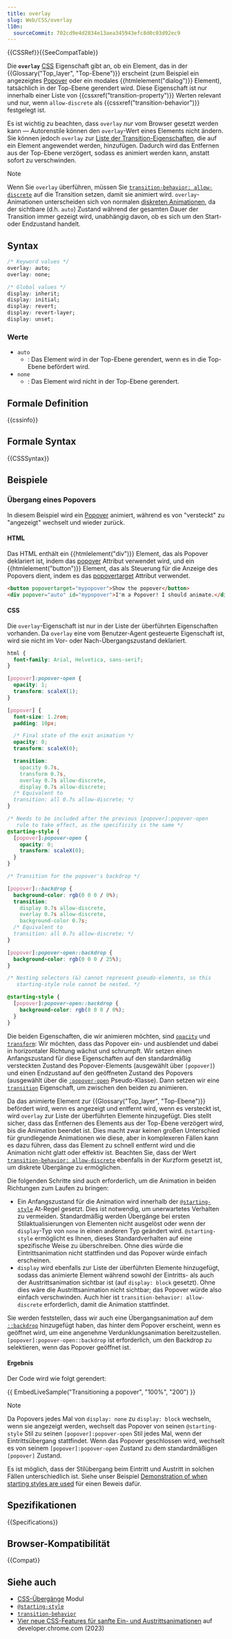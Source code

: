 ```yaml
---
title: overlay
slug: Web/CSS/overlay
l10n:
  sourceCommit: 702cd9e4d2834e13aea345943efc8d0c03d92ec9
---
```


{{CSSRef}}{{SeeCompatTable}}

Die **`overlay`** [CSS](/de/docs/Web/CSS) Eigenschaft gibt an, ob ein Element, das in der {{Glossary("Top_layer", "Top-Ebene")}} erscheint (zum Beispiel ein angezeigtes [Popover](/de/docs/Web/API/Popover_API) oder ein modales {{htmlelement("dialog")}} Element), tatsächlich in der Top-Ebene gerendert wird. Diese Eigenschaft ist nur innerhalb einer Liste von {{cssxref("transition-property")}} Werten relevant und nur, wenn `allow-discrete` als {{cssxref("transition-behavior")}} festgelegt ist.

Es ist wichtig zu beachten, dass `overlay` _nur_ vom Browser gesetzt werden kann — Autorenstile können den `overlay`-Wert eines Elements nicht ändern. Sie können jedoch `overlay` zur [Liste der Transition-Eigenschaften](/de/docs/Web/CSS/transition-property), die auf ein Element angewendet werden, hinzufügen. Dadurch wird das Entfernen aus der Top-Ebene verzögert, sodass es animiert werden kann, anstatt sofort zu verschwinden.

> [!NOTE]
> Wenn Sie `overlay` überführen, müssen Sie [`transition-behavior: allow-discrete`](/de/docs/Web/CSS/transition-behavior) auf die Transition setzen, damit sie animiert wird. `overlay`-Animationen unterscheiden sich von normalen [diskreten Animationen](/de/docs/Web/CSS/CSS_animated_properties#discrete), da der sichtbare (d.h. `auto`) Zustand während der gesamten Dauer der Transition immer gezeigt wird, unabhängig davon, ob es sich um den Start- oder Endzustand handelt.

## Syntax

```css
/* Keyword values */
overlay: auto;
overlay: none;

/* Global values */
display: inherit;
display: initial;
display: revert;
display: revert-layer;
display: unset;
```

### Werte

- `auto`
  - : Das Element wird in der Top-Ebene gerendert, wenn es in die Top-Ebene befördert wird.
- `none`
  - : Das Element wird nicht in der Top-Ebene gerendert.

## Formale Definition

{{cssinfo}}

## Formale Syntax

{{CSSSyntax}}

## Beispiele

### Übergang eines Popovers

In diesem Beispiel wird ein [Popover](/de/docs/Web/API/Popover_API) animiert, während es von "versteckt" zu "angezeigt" wechselt und wieder zurück.

#### HTML

Das HTML enthält ein {{htmlelement("div")}} Element, das als Popover deklariert ist, indem das [popover](/de/docs/Web/HTML/Global_attributes/popover) Attribut verwendet wird, und ein {{htmlelement("button")}} Element, das als Steuerung für die Anzeige des Popovers dient, indem es das [popovertarget](/de/docs/Web/HTML/Element/button#popovertarget) Attribut verwendet.

```html
<button popovertarget="mypopover">Show the popover</button>
<div popover="auto" id="mypopover">I'm a Popover! I should animate.</div>
```

#### CSS

Die `overlay`-Eigenschaft ist nur in der Liste der überführten Eigenschaften vorhanden. Da `overlay` eine vom Benutzer-Agent gesteuerte Eigenschaft ist, wird sie nicht im Vor- oder Nach-Übergangszustand deklariert.

```css
html {
  font-family: Arial, Helvetica, sans-serif;
}

[popover]:popover-open {
  opacity: 1;
  transform: scaleX(1);
}

[popover] {
  font-size: 1.2rem;
  padding: 10px;

  /* Final state of the exit animation */
  opacity: 0;
  transform: scaleX(0);

  transition:
    opacity 0.7s,
    transform 0.7s,
    overlay 0.7s allow-discrete,
    display 0.7s allow-discrete;
  /* Equivalent to
  transition: all 0.7s allow-discrete; */
}

/* Needs to be included after the previous [popover]:popover-open
   rule to take effect, as the specificity is the same */
@starting-style {
  [popover]:popover-open {
    opacity: 0;
    transform: scaleX(0);
  }
}

/* Transition for the popover's backdrop */

[popover]::backdrop {
  background-color: rgb(0 0 0 / 0%);
  transition:
    display 0.7s allow-discrete,
    overlay 0.7s allow-discrete,
    background-color 0.7s;
  /* Equivalent to
  transition: all 0.7s allow-discrete; */
}

[popover]:popover-open::backdrop {
  background-color: rgb(0 0 0 / 25%);
}

/* Nesting selectors (&) cannot represent pseudo-elements, so this 
   starting-style rule cannot be nested. */

@starting-style {
  [popover]:popover-open::backdrop {
    background-color: rgb(0 0 0 / 0%);
  }
}
```

Die beiden Eigenschaften, die wir animieren möchten, sind [`opacity`](/de/docs/Web/CSS/opacity) und [`transform`](/de/docs/Web/CSS/transform): Wir möchten, dass das Popover ein- und ausblendet und dabei in horizontaler Richtung wächst und schrumpft. Wir setzen einen Anfangszustand für diese Eigenschaften auf den standardmäßig versteckten Zustand des Popover-Elements (ausgewählt über `[popover]`) und einen Endzustand auf den geöffneten Zustand des Popovers (ausgewählt über die [`:popover-open`](/de/docs/Web/CSS/:popover-open) Pseudo-Klasse). Dann setzen wir eine [`transition`](/de/docs/Web/CSS/transition) Eigenschaft, um zwischen den beiden zu animieren.

Da das animierte Element zur {{Glossary("Top_layer", "Top-Ebene")}} befördert wird, wenn es angezeigt und entfernt wird, wenn es versteckt ist, wird `overlay` zur Liste der überführten Elemente hinzugefügt. Dies stellt sicher, dass das Entfernen des Elements aus der Top-Ebene verzögert wird, bis die Animation beendet ist. Dies macht zwar keinen großen Unterschied für grundlegende Animationen wie diese, aber in komplexeren Fällen kann es dazu führen, dass das Element zu schnell entfernt wird und die Animation nicht glatt oder effektiv ist. Beachten Sie, dass der Wert [`transition-behavior: allow-discrete`](/de/docs/Web/CSS/transition-behavior) ebenfalls in der Kurzform gesetzt ist, um diskrete Übergänge zu ermöglichen.

Die folgenden Schritte sind auch erforderlich, um die Animation in beiden Richtungen zum Laufen zu bringen:

- Ein Anfangszustand für die Animation wird innerhalb der [`@starting-style`](/de/docs/Web/CSS/@starting-style) At-Regel gesetzt. Dies ist notwendig, um unerwartetes Verhalten zu vermeiden. Standardmäßig werden Übergänge bei ersten Stilaktualisierungen von Elementen nicht ausgelöst oder wenn der `display`-Typ von `none` in einen anderen Typ geändert wird. `@starting-style` ermöglicht es Ihnen, dieses Standardverhalten auf eine spezifische Weise zu überschreiben. Ohne dies würde die Eintrittsanimation nicht stattfinden und das Popover würde einfach erscheinen.
- `display` wird ebenfalls zur Liste der überführten Elemente hinzugefügt, sodass das animierte Element während sowohl der Eintritts- als auch der Austrittsanimation sichtbar ist (auf `display: block` gesetzt). Ohne dies wäre die Austrittsanimation nicht sichtbar; das Popover würde also einfach verschwinden. Auch hier ist `transition-behavior: allow-discrete` erforderlich, damit die Animation stattfindet.

Sie werden feststellen, dass wir auch eine Übergangsanimation auf dem [`::backdrop`](/de/docs/Web/CSS/::backdrop) hinzugefügt haben, das hinter dem Popover erscheint, wenn es geöffnet wird, um eine angenehme Verdunklungsanimation bereitzustellen. `[popover]:popover-open::backdrop` ist erforderlich, um den Backdrop zu selektieren, wenn das Popover geöffnet ist.

#### Ergebnis

Der Code wird wie folgt gerendert:

{{ EmbedLiveSample("Transitioning a popover", "100%", "200") }}

> [!NOTE]
> Da Popovers jedes Mal von `display: none` zu `display: block` wechseln, wenn sie angezeigt werden, wechselt das Popover von seinen `@starting-style` Stil zu seinen `[popover]:popover-open` Stil jedes Mal, wenn der Eintrittsübergang stattfindet. Wenn das Popover geschlossen wird, wechselt es von seinem `[popover]:popover-open` Zustand zu dem standardmäßigen `[popover]` Zustand.
>
> Es ist möglich, dass der Stilübergang beim Eintritt und Austritt in solchen Fällen unterschiedlich ist. Siehe unser Beispiel [Demonstration of when starting styles are used](/de/docs/Web/CSS/@starting-style#demonstration_of_when_starting_styles_are_used) für einen Beweis dafür.

## Spezifikationen

{{Specifications}}

## Browser-Kompatibilität

{{Compat}}

## Siehe auch

- [CSS-Übergänge](/de/docs/Web/CSS/CSS_transitions) Modul
- [`@starting-style`](/de/docs/Web/CSS/@starting-style)
- [`transition-behavior`](/de/docs/Web/CSS/transition-behavior)
- [Vier neue CSS-Features für sanfte Ein- und Austrittsanimationen](https://developer.chrome.com/blog/entry-exit-animations/) auf developer.chrome.com (2023)
